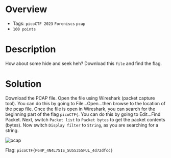 # Overview 
- Tags: `picoCTF 2023` `Foreniscs` `pcap`
- `100 points`

# Description
How about some hide and seek heh?
Download this `file` and find the flag.

# Solution
Download the PCAP file. Open the file using Wireshark (packet capture tool). You can do this by going to File...Open...then browse to the location of the pcap file. Once the file is open in Wireshark, you can search for the beginning part of the flag `picoCTF{`. You can do this by going to Edit...Find Packet. Next, switch `Packet list` to `Packet bytes` to get the packet contents (bytes). Now switch `Display filter` to `String`, as you are searching for a string.

![pcap](https://github.com/Bsnookie9/picoCTF-2023-WriteUp/assets/106827110/e9266210-5ed2-43bc-908d-55f16c06feea)

Flag: `picoCTF{P64P_4N4L7S1S_SU55355FUL_4d72dfcc}`
